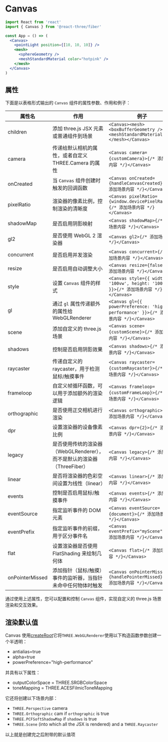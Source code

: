 # Canvas

```jsx
import React from 'react'
import { Canvas } from '@react-three/fiber'

const App = () => (
  <Canvas>
    <pointLight position={[10, 10, 10]} />
    <mesh>
      <sphereGeometry />
      <meshStandardMaterial color="hotpink" />
    </mesh>
  </Canvas>
)
```

## 属性

下面是以表格形式输出的 `Canvas` 组件的属性参数、作用和例子：

|属性名|作用|例子|
|---|---|---|
|children|添加 three.js JSX 元素或普通组件到场景|`<Canvas><mesh><boxBufferGeometry /><meshStandardMaterial /></mesh></Canvas>`|
|camera|传递给默认相机的属性，或者自定义 THREE.Camera 的属性|`<Canvas camera={customCamera}>{/* 添加场景内容 */}</Canvas>`|
|onCreated|当 `Canvas` 组件创建时触发的回调函数|`<Canvas onCreated={handleCanvasCreated}>{/* 添加场景内容 */}</Canvas>`|
|pixelRatio|渲染器的像素比例，控制渲染的清晰度|`<Canvas pixelRatio={window.devicePixelRatio}>{/* 添加场景内容 */}</Canvas>`|
|shadowMap|是否启用阴影映射|`<Canvas shadowMap>{/* 添加场景内容 */}</Canvas>`|
|gl2|是否使用 WebGL 2 渲染器|`<Canvas gl2>{/* 添加场景内容 */}</Canvas>`|
|concurrent|是否启用并发渲染|`<Canvas concurrent>{/* 添加场景内容 */}</Canvas>`|
|resize|是否启用自动调整大小|`<Canvas resize={false}>{/* 添加场景内容 */}</Canvas>`|
|style|设置 `Canvas` 组件的样式|`<Canvas style={{ width: '100vw', height: '100vh' }}>{/* 添加场景内容 */}</Canvas>`|
|gl|通过 `gl` 属性传递额外的属性给 WebGLRenderer|`<Canvas gl={{ powerPreference: 'high-performance' }}>{/* 添加场景内容 */}</Canvas>`|
|scene|添加自定义的 three.js 场景|`<Canvas scene={customScene}>{/* 添加场景内容 */}</Canvas>`|
|shadows|控制是否启用阴影效果|`<Canvas shadows>{/* 添加场景内容 */}</Canvas>`|
|raycaster|传递自定义的 raycaster，用于检测鼠标/触摸事件|`<Canvas raycaster={customRaycaster}>{/* 添加场景内容 */}</Canvas>`|
|frameloop|自定义帧循环函数，可以用于添加额外的渲染逻辑|`<Canvas frameloop={customFrameLoop}>{/* 添加场景内容 */}</Canvas>`|
|orthographic|是否使用正交相机进行渲染|`<Canvas orthographic>{/* 添加场景内容 */}</Canvas>`|
|dpr|设置渲染器的设备像素比例|`<Canvas dpr={2}>{/* 添加场景内容 */}</Canvas>`|
|legacy|是否使用传统的渲染器（WebGLRenderer），而不是默认的渲染器（ThreeFiber）|`<Canvas legacy>{/* 添加场景内容 */}</Canvas>`|
|linear|是否将渲染器的色彩空间设置为线性（linear）|`<Canvas linear>{/* 添加场景内容 */}</Canvas>`|
|events|控制是否启用鼠标/触摸事件|`<Canvas events>{/* 添加场景内容 */}</Canvas>`|
|eventSource|指定监听事件的 DOM 元素|`<Canvas eventSource={document}>{/* 添加场景内容 */}</Canvas>`|
|eventPrefix|指定监听事件的前缀，用于区分事件名|`<Canvas eventPrefix="myScene">{/* 添加场景内容 */}</Canvas>`|
|flat|设置渲染器是否使用 FlatShading 来绘制几何体|`<Canvas flat>{/* 添加场景内容 */}</Canvas>`|
|onPointerMissed|添加指针（鼠标/触摸）事件的监听器，当指针未命中任何物体时触发|`<Canvas onPointerMissed={handlePointerMissed}>{/* 添加场景内容 */}</Canvas>`|

通过使用上述属性，您可以配置和控制 `Canvas` 组件，实现自定义的 three.js 场景渲染和交互效果。

## 渲染默认值

Canvas 使用[createRoot](https://docs.pmnd.rs/react-three-fiber/api/canvas#createroot)它将`THREE.WebGLRenderer`使用以下构造函数参数创建一个半透明：

- antialias=true
- alpha=true
- powerPreference="high-performance"

并具有以下属性：

- outputColorSpace = THREE.SRGBColorSpace
- toneMapping = THREE.ACESFilmicToneMapping

它还将创建以下场景内部：

- `THREE.Perspective` camera
- `THREE.Orthographic` cam if `orthographic` is true
- `THREE.PCFSoftShadowMap` if `shadows` is true
- `THREE.Scene` (into which all the JSX is rendered) and a `THREE.Raycaster`

以上就是创建完之后附带的默认值项
